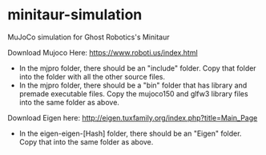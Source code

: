# minitaur-simulation
MuJoCo simulation for Ghost Robotics's Minitaur

Download Mujoco Here: https://www.roboti.us/index.html
- In the mjpro folder, there should be an "include" folder. Copy that folder into the folder with all the other source files.
- In the mjpro folder, there should be a "bin" folder that has library and premade executable files. Copy the mujoco150 and glfw3 library files into the same folder as above. 

Download Eigen here: http://eigen.tuxfamily.org/index.php?title=Main_Page
- In the eigen-eigen-[Hash] folder, there should be an "Eigen" folder. Copy that into the same folder as above.
